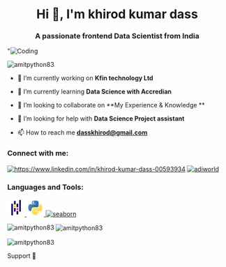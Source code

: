 
<h1 align="center">Hi 👋, I'm khirod kumar dass</h1>
<h3 align="center">A passionate frontend Data Scientist from India</h3>

"![Coding](https://camo.githubusercontent.com/cae12fddd9d6982901d82580bdf321d81fb299141098ca1c2d4891870827bf17/68747470733a2f2f6d69726f2e6d656469756d2e636f6d2f6d61782f313336302f302a37513379765349765f7430696f4a2d5a2e676966)

<p align="left"> <img src="https://komarev.com/ghpvc/?username=amitpython83&label=Profile%20views&color=0e75b6&style=flat" alt="amitpython83" /> </p>

- 🔭 I’m currently working on **Kfin technology Ltd**

- 🌱 I’m currently learning **Data Science with Accredian**

- 👯 I’m looking to collaborate on **My Experience & Knowledge **

- 🤝 I’m looking for help with **Data Science Project assistant**

- 📫 How to reach me **dasskhirod@gmail.com**

<h3 align="left">Connect with me:</h3>
<p align="left">
<a href="https://linkedin.com/in/https://www.linkedin.com/in/khirod-kumar-dass-00593934" target="blank"><img align="center" src="https://raw.githubusercontent.com/rahuldkjain/github-profile-readme-generator/master/src/images/icons/Social/linked-in-alt.svg" alt="https://www.linkedin.com/in/khirod-kumar-dass-00593934" height="30" width="40" /></a>
<a href="https://www.youtube.com/c/adiworld" target="blank"><img align="center" src="https://raw.githubusercontent.com/rahuldkjain/github-profile-readme-generator/master/src/images/icons/Social/youtube.svg" alt="adiworld" height="30" width="40" /></a>
</p>

<h3 align="left">Languages and Tools:</h3>
<p align="left"> <a href="https://pandas.pydata.org/" target="_blank" rel="noreferrer"> <img src="https://raw.githubusercontent.com/devicons/devicon/2ae2a900d2f041da66e950e4d48052658d850630/icons/pandas/pandas-original.svg" alt="pandas" width="40" height="40"/> </a> <a href="https://www.python.org" target="_blank" rel="noreferrer"> <img src="https://raw.githubusercontent.com/devicons/devicon/master/icons/python/python-original.svg" alt="python" width="40" height="40"/> </a> <a href="https://seaborn.pydata.org/" target="_blank" rel="noreferrer"> <img src="https://seaborn.pydata.org/_images/logo-mark-lightbg.svg" alt="seaborn" width="40" height="40"/> </a> </p>

<p><img align="left" src="https://github-readme-stats.vercel.app/api/top-langs?username=amitpython83&show_icons=true&locale=en&layout=compact" alt="amitpython83" /></p>

<p>&nbsp;<img align="center" src="https://github-readme-stats.vercel.app/api?username=amitpython83&show_icons=true&locale=en" alt="amitpython83" /></p>

<p><img align="center" src="https://github-readme-streak-stats.herokuapp.com/?user=amitpython83&" alt="amitpython83" /></p>

Support 🙏
